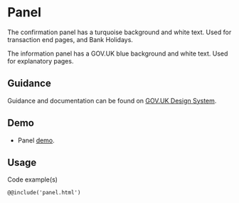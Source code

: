 # Panel

The confirmation panel has a turquoise background and white text.
Used for transaction end pages, and Bank Holidays.

The information panel has a GOV.UK blue background and white text.
Used for explanatory pages.

## Guidance

Guidance and documentation can be found on [GOV.UK Design System](linkgoeshere).

## Demo

* Panel [demo](panel.html).

## Usage

Code example(s)

```
@@include('panel.html')
```


<!--
## Installation

```
npm install --save @govuk-frontend/phase-banner
```
-->
